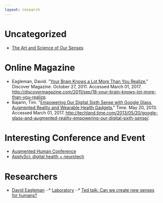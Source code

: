 ```yaml
---
layout: research
---
```


# Uncategorized
* [The Art and Science of Our Senses](http://www.theatlantic.com/sponsored/lincoln-mkc-moment-to-think/the-art-and-science-of-our-senses/153/)

# Online Magazine
* Eagleman, David. "[Your Brain Knows a Lot More Than You Realize.](http://discovermagazine.com/2011/sep/18-your-brain-knows-lot-more-than-you-realize)" Discover Magazine. October 27, 2011. Accessed March 01, 2017. http://discovermagazine.com/2011/sep/18-your-brain-knows-lot-more-than-you-realize.
* Bajarin, Tim. "[Empowering Our Digital Sixth Sense with Google Glass, Augmented Reality and Wearable Health Gadgets.](http://techland.time.com/2013/05/20/google-glass-and-augmented-reality-empowering-our-digital-sixth-sense/)" Time. May 20, 2013. Accessed March 01, 2017. http://techland.time.com/2013/05/20/google-glass-and-augmented-reality-empowering-our-digital-sixth-sense/.

# Interesting Conference and Event
* [Augmented Human Conference](http://www.augmented-human.com/)
* [ApplySci: digital health + neurotech](https://blog.applysci.com/)

# Researchers
* [David Eagleman](http://www.eagleman.com/)
⋅⋅* [Laboratory](http://www.eaglemanlab.net/) 
⋅⋅* [Ted talk: Can we create new senses for humans?](https://www.ted.com/talks/david_eagleman_can_we_create_new_senses_for_humans/transcript?language=ko#t-450122)